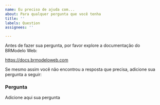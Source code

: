 ```yaml
---
name: Eu preciso de ajuda com...
about: Para qualquer pergunta que você tenha
title: ''
labels: Question
assignees: ''

---
```


Antes de fazer sua pergunta, por favor explore a documentação do BRModelo Web:

https://docs.brmodeloweb.com

Se mesmo assim você não encontrou a resposta que precisa, adicione sua pergunta a seguir:

### Pergunta
Adicione aqui sua pergunta

